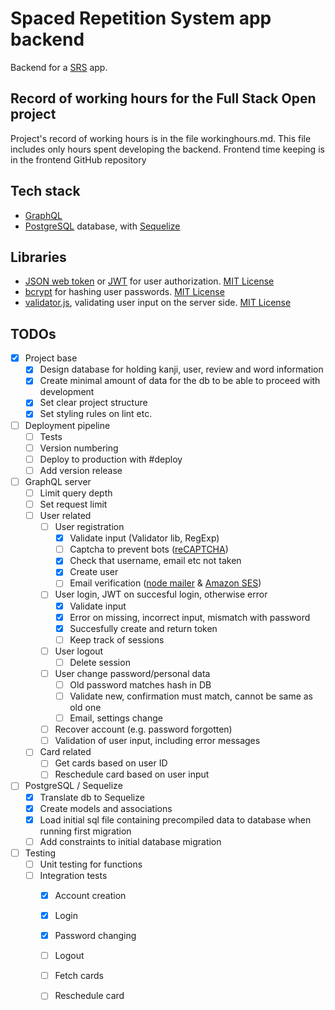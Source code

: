 # Spaced Repetition System app backend
Backend for a [SRS](https://en.wikipedia.org/wiki/Spaced_repetition) app.

## Record of working hours for the Full Stack Open project
Project's record of working hours is in the file workinghours.md.
This file includes only hours spent developing the backend.
Frontend time keeping is in the frontend GitHub repository

## Tech stack
- [GraphQL](https://graphql.org/)
- [PostgreSQL](https://www.postgresql.org/) database, with [Sequelize](https://sequelize.org/)

## Libraries
- [JSON web token](https://www.npmjs.com/package/jsonwebtoken) or [JWT](https://jwt.io/) for user authorization. [MIT License](https://github.com/auth0/node-jsonwebtoken/blob/HEAD/LICENSE)
- [bcrypt](https://www.npmjs.com/package/bcrypt) for hashing user passwords. [MIT License](https://github.com/kelektiv/node.bcrypt.js/blob/master/LICENSE)
- [validator.js](https://www.npmjs.com/package/validator), validating user input on the server side. [MIT License](https://github.com/validatorjs/validator.js/blob/master/LICENSE)

## TODOs
- [X] Project base
    - [X] Design database for holding kanji, user, review and word information
    - [X] Create minimal amount of data for the db to be able to proceed with development
    - [X] Set clear project structure
    - [X] Set styling rules on lint etc.
- [ ] Deployment pipeline
    - [ ] Tests
    - [ ] Version numbering
    - [ ] Deploy to production with #deploy
    - [ ] Add version release
- [ ] GraphQL server
    - [ ] Limit query depth
    - [ ] Set request limit
    - [ ] User related
        - [ ] User registration
            - [X] Validate input (Validator lib, RegExp)
            - [ ] Captcha to prevent bots ([reCAPTCHA](https://www.google.com/recaptcha/about/))
            - [X] Check that username, email etc not taken
            - [X] Create user
            - [ ] Email verification ([node mailer](https://nodemailer.com/about/) & [Amazon SES](https://aws.amazon.com/ses/))
        - [ ] User login, JWT on succesful login, otherwise error
            - [X] Validate input
            - [X] Error on missing, incorrect input, mismatch with password
            - [X] Succesfully create and return token
            - [ ] Keep track of sessions
        - [ ] User logout
            - [ ] Delete session
        - [ ] User change password/personal data
            - [ ] Old password matches hash in DB
            - [ ] Validate new, confirmation must match, cannot be same as old one
            - [ ] Email, settings change
        - [ ] Recover account (e.g. password forgotten)
        - [ ] Validation of user input, including error messages
    - [ ] Card related
        - [ ] Get cards based on user ID
        - [ ] Reschedule card based on user input
- [ ] PostgreSQL / Sequelize
    - [X] Translate db to Sequelize
    - [X] Create models and associations
    - [X] Load initial sql file containing precompiled data to database when running first migration
    - [ ] Add constraints to initial database migration
- [ ] Testing
    - [ ] Unit testing for functions
    - [ ] Integration tests
        - [X] Account creation
        - [X] Login
        - [X] Password changing
        - [ ] Logout
        - [ ] Fetch cards
        - [ ] Reschedule card
    
